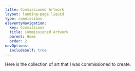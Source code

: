 ```yaml
---
title: Commissioned Artwork
layout: landing-page.liquid
type: commissions
eleventyNavigation:
  key: Commissions
  title: Commissioned Artwork
  parent: Home
  order: 2
navOptions:
  includeSelf: true
---
```


Here is the collection of art that I was commissioned to create.
